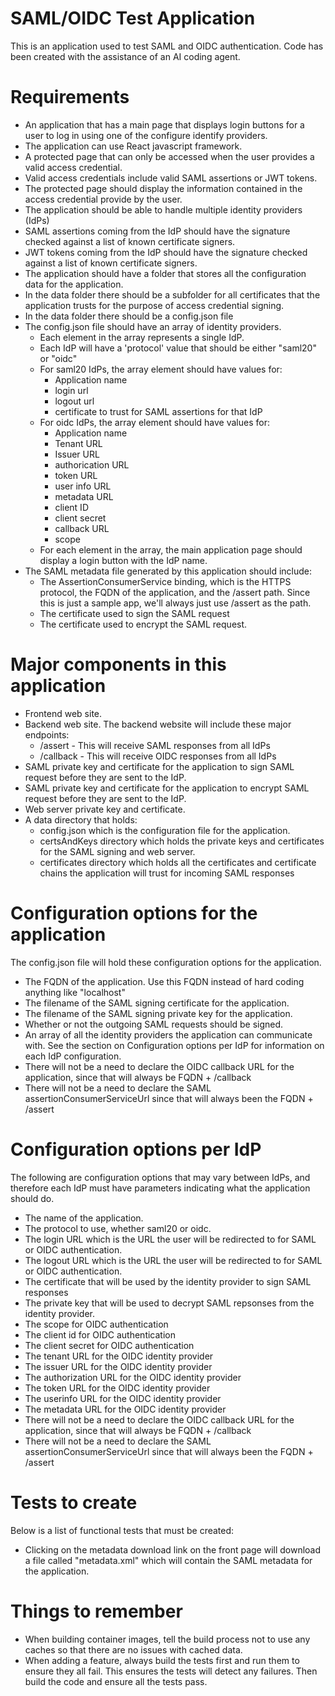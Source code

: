 # SAML/OIDC Test Application
This is an application used to test SAML and OIDC authentication.  Code has been created with the assistance of an AI coding agent.

# Requirements
* An application that has a main page that displays login buttons for a user to log in using one of the configure identify providers.
* The application can use React javascript framework.
* A protected page that can only be accessed when the user provides a valid access credential.
* Valid access credentials include valid SAML assertions or JWT tokens.
* The protected page should display the information contained in the access credential provide by the user.
* The application should be able to handle multiple identity providers (IdPs)
* SAML assertions coming from the IdP should have the signature checked against a list of known certificate signers.
* JWT tokens coming from the IdP should have the signature checked against a list of known certificate signers.
* The application should have a folder that stores all the configuration data for the application.
* In the data folder there should be a subfolder for all certificates that the application trusts for the purpose of access credential signing.
* In the data folder there should be a config.json file
* The config.json file should have an array of identity providers.
  * Each element in the array represents a single IdP.
  * Each IdP will have a 'protocol' value that should be either "saml20" or "oidc"
  * For saml20 IdPs, the array element should have values for:
    * Application name
    * login url
    * logout url
    * certificate to trust for SAML assertions for that IdP
  * For oidc IdPs, the array element should have values for:
    * Application name
    * Tenant URL
    * Issuer URL
    * authorication URL
    * token URL
    * user info URL
    * metadata URL
    * client ID
    * client secret
    * callback URL
    * scope
  * For each element in the array, the main application page should display a login button with the IdP name.
* The SAML metadata file generated by this application should include:
  * The AssertionConsumerService binding, which is the HTTPS protocol, the FQDN of the application, and the /assert path.  Since this is just a sample app, we'll always just use /assert as the path.
  * The certificate used to sign the SAML request
  * The certificate used to encrypt the SAML request.

# Major components in this application
* Frontend web site.
* Backend web site.  The  backend website will include these major endpoints:
  * /assert - This will receive SAML responses from all IdPs
  * /callback - This will receive OIDC responses from all IdPs
* SAML private key and certificate for the application to sign SAML request before they are sent to the IdP.
* SAML private key and certificate for the application to encrypt SAML request before they are sent to the IdP.
* Web server private key and certificate.
* A data directory that holds:
  * config.json which is the configuration file for the application.
  * certsAndKeys directory which holds the private keys and certificates for the SAML signing and web server.
  * certificates directory which holds all the certificates and certificate chains the application will trust for incoming SAML responses


# Configuration options for the application
The config.json file will hold these configuration options for the application.
* The FQDN of the application.  Use this FQDN instead of hard coding anything like "localhost"
* The filename of the SAML signing certificate for the application.
* The filename of the SAML signing private key for the application.
* Whether or not the outgoing SAML requests should be signed.
* An array of all the identity providers the application can communicate with.  See the section on Configuration options per IdP for information on each IdP configuration.
* There will not be a need to declare the OIDC callback URL for the application, since that will always be FQDN + /callback
* There will not be a need to declare the SAML assertionConsumerServiceUrl since that will always been the FQDN + /assert



# Configuration options per IdP
The following are configuration options that may vary between IdPs, and therefore each IdP must have parameters indicating what the application should do.
* The name of the application.
* The protocol to use, whether saml20 or oidc.
* The login URL which is the URL the user will be redirected to for SAML or OIDC authentication.
* The logout URL which is the URL the user will be redirected to for SAML or OIDC authentication.
* The certificate that will be used by the identity provider to sign SAML responses
* The private key that will be used to decrypt SAML repsonses from the identity provider.
* The scope for OIDC authentication
* The client id for OIDC authentication
* The client secret for OIDC authentication
* The tenant URL for the OIDC identity provider
* The issuer URL for the OIDC identity provider
* The authorization URL for the OIDC identity provider
* The token URL for the OIDC identity provider
* The userinfo URL for the OIDC identity provider
* The metadata URL for the OIDC identity provider
* There will not be a need to declare the OIDC callback URL for the application, since that will always be FQDN + /callback
* There will not be a need to declare the SAML assertionConsumerServiceUrl since that will always been the FQDN + /assert




# Tests to create
Below is a list of functional tests that must be created:
* Clicking on the metadata download link on the front page will download a file called "metadata.xml" which will contain the SAML metadata for the application.

# Things to remember
* When building container images, tell the build process not to use any caches so that there are no issues with cached data.
* When adding a feature, always build the tests first and run them to ensure they all fail.  This ensures the tests will detect any failures.  Then build the code and ensure all the tests pass.

